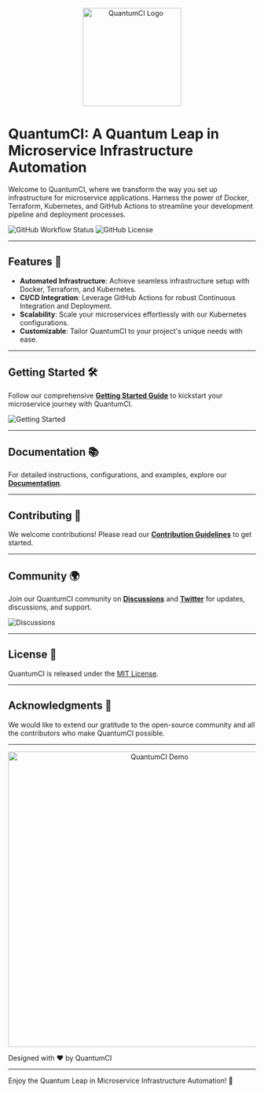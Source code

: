 <!-- QuantumCI: A Quantum Leap in Microservice Infrastructure Automation -->

<p align="center">
  <img src="https://your-image-url.com/quantumci-logo.png" alt="QuantumCI Logo" width="200">
</p>

# QuantumCI: A Quantum Leap in Microservice Infrastructure Automation

Welcome to QuantumCI, where we transform the way you set up infrastructure for microservice applications. Harness the power of Docker, Terraform, Kubernetes, and GitHub Actions to streamline your development pipeline and deployment processes.

![GitHub Workflow Status](https://img.shields.io/github/workflow/status/quantumci/quantumci/CI%20Pipeline?style=flat-square)
![GitHub License](https://img.shields.io/github/license/quantumci/quantumci?style=flat-square)

---

## Features 🚀

- **Automated Infrastructure**: Achieve seamless infrastructure setup with Docker, Terraform, and Kubernetes.
- **CI/CD Integration**: Leverage GitHub Actions for robust Continuous Integration and Deployment.
- **Scalability**: Scale your microservices effortlessly with our Kubernetes configurations.
- **Customizable**: Tailor QuantumCI to your project's unique needs with ease.

---

## Getting Started 🛠️

Follow our comprehensive [**Getting Started Guide**](https://github.com/quantumci/quantumci/wiki/Getting-Started) to kickstart your microservice journey with QuantumCI.

![Getting Started](https://your-image-url.com/getting-started-screenshot.png)

---

## Documentation 📚

For detailed instructions, configurations, and examples, explore our [**Documentation**](https://github.com/quantumci/quantumci/wiki).

---

## Contributing 🤝

We welcome contributions! Please read our [**Contribution Guidelines**](https://github.com/quantumci/quantumci/blob/main/CONTRIBUTING.md) to get started.

---

## Community 🌍

Join our QuantumCI community on [**Discussions**](https://github.com/quantumci/quantumci/discussions) and [**Twitter**](https://twitter.com/QuantumCI) for updates, discussions, and support.

![Discussions](https://your-image-url.com/discussions-screenshot.png)

---

## License 📝

QuantumCI is released under the [MIT License](https://github.com/quantumci/quantumci/blob/main/LICENSE).

---

## Acknowledgments 🙏

We would like to extend our gratitude to the open-source community and all the contributors who make QuantumCI possible.

---

<p align="center">
  <img src="https://your-image-url.com/quantumci-demo.gif" alt="QuantumCI Demo" width="600">
</p>

Designed with ❤️ by QuantumCI

---

Enjoy the Quantum Leap in Microservice Infrastructure Automation! 🚀
